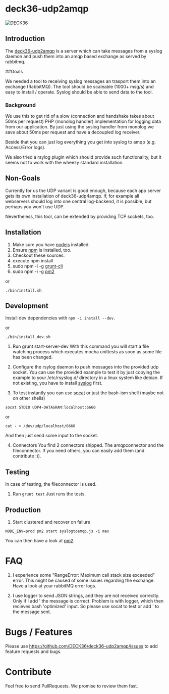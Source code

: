 deck36-udp2amqp
==========================

[1]: https://github.com/DECK36/deck36-udp2amqp                          "deck36-udp2amqp"
[2]: https://github.com/joyent/node                                     "NodeJS"
[3]: https://npmjs.org/                                                 "npm"
[4]: https://github.com/gruntjs/grunt-cli                               "grunt-cli"
[5]: http://www.aboutdebian.com/syslog.htm                              "rsyslog"
[6]: http://devo.ps/blog/2013/06/26/goodbye-node-forever-hello-pm2.html "pm2"
[7]: http://www.cyberciti.biz/faq/linux-unix-tcp-port-forwarding/       "socat"

![DECK36](http://www.deck36.de/assets/deck36-logo-medium-white-doc.jpg)

## Introduction

The [deck36-udp2amqp][1] is a server which can take messages from a syslog daemon and push them into an amqp
based exchange as served by rabbitmq.

##Goals

We needed a tool to receiving syslog messages an trasport them into an exchange (RabbitMQ).
The tool should be scaleable (1000+ msg/s) and easy to install / operate.
Syslog should be able to send data to the tool.

### Background

We use this to get rid of a slow (connection and handshake takes about 50ms per request) PHP (monolog handler)
implementation for logging data from our application. By just using the syslog handler from monolog we save about 50ms
per request and have a decoupled log receiver.

Beside that you can just log everything you get into syslog to amqp (e.g. Access/Error logs).

We also tried a rsylog plugin which should provide such functionality, but it seems not to work with the wheezy
standard installation.

## Non-Goals

Currently for us the UDP variant is good enough, because each app server gets its own installation of deck36-udp4amqp.
If, for example all webservers should log into one central log-backend, it is possible, but perhaps you won't use UDP.

Nevertheless, this tool, can be extended by providing TCP sockets, too.

## Installation

1. Make sure you have [nodejs][2] installed.
2. Ensure [npm][3] is installed, too.
3. Checkout these sources.
4. execute npm install
5. sudo npm -i -g [grunt-cli][4]
6. sudo npm -i -g [pm2][6]

or

`./bin/install.sh`

## Development

Install dev dependencies with `npm -i install --dev`.

or

`./bin/install_dev.sh`

1. Run grunt start-server-dev
With this command you will start a file watching process which executes mocha unittests as soon as some file has been
changed.

2. Configure the rsylog daemon to push messages into the provided udp socket.
You can use the provided example to test it by just copying the example to your /etc/rsyslog.d/ directory in a linux
system like debian. If not existing, you have to install [syslog][5] first.

3. To test instantly you can use [socat][7] or just the bash-ism shell (maybe not on other shells)

`socat STDIO UDP4-DATAGRAM:localhost:6660`

or

`cat - > /dev/udp/localhost/6660`

And then just send some input to the socket.

4. Connectors
You find 2 connectors shipped. The amqpconnector and the fileconnector. If you need others,
you can easily add them (and contribute :)).

## Testing
In case of testing, the fileconnector is used.

1. Run `grunt test`
Just runs the tests.

## Production

1. Start clustered and recover on failure

`NODE_ENV=prod pm2 start syslogtoamqp.js -i max`

You can then have a look at [pm2][6].

# FAQ
1. I experience some "RangeError: Maximum call stack size exceeded" error.
This might be caused of some issues regarding the exchange. Have a look at your rabbitMQ error logs.

2. I use logger to send JSON strings, and they are not received correctly. Only if I add ' the message is correct.
Problem is with logger, which then recieves bash 'optimized' input. So please use socat to test or add ' to the message
sent.

# Bugs / Features
Please use https://github.com/DECK36/deck36-udp2amqp/issues to add feature requests and bugs.

# Contribute
Feel free to send PullRequests. We promise to review them fast.
